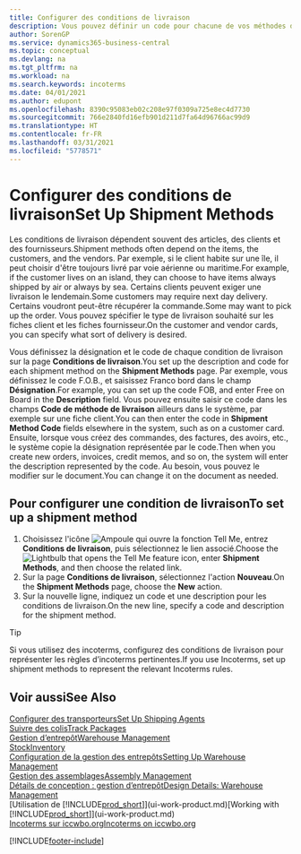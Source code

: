 ```yaml
---
title: Configurer des conditions de livraison
description: Vous pouvez définir un code pour chacune de vos méthodes d’expédition offertes et saisir les informations qui les concernent.
author: SorenGP
ms.service: dynamics365-business-central
ms.topic: conceptual
ms.devlang: na
ms.tgt_pltfrm: na
ms.workload: na
ms.search.keywords: incoterms
ms.date: 04/01/2021
ms.author: edupont
ms.openlocfilehash: 8390c95083eb02c208e97f0309a725e8ec4d7730
ms.sourcegitcommit: 766e2840fd16efb901d211d7fa64d96766ac99d9
ms.translationtype: HT
ms.contentlocale: fr-FR
ms.lasthandoff: 03/31/2021
ms.locfileid: "5778571"
---
```

# <a name="set-up-shipment-methods"></a><span data-ttu-id="c2e86-103">Configurer des conditions de livraison</span><span class="sxs-lookup"><span data-stu-id="c2e86-103">Set Up Shipment Methods</span></span>

<span data-ttu-id="c2e86-104">Les conditions de livraison dépendent souvent des articles, des clients et des fournisseurs.</span><span class="sxs-lookup"><span data-stu-id="c2e86-104">Shipment methods often depend on the items, the customers, and the vendors.</span></span> <span data-ttu-id="c2e86-105">Par exemple, si le client habite sur une île, il peut choisir d'être toujours livré par voie aérienne ou maritime.</span><span class="sxs-lookup"><span data-stu-id="c2e86-105">For example, if the customer lives on an island, they can choose to have items always shipped by air or always by sea.</span></span> <span data-ttu-id="c2e86-106">Certains clients peuvent exiger une livraison le lendemain.</span><span class="sxs-lookup"><span data-stu-id="c2e86-106">Some customers may require next day delivery.</span></span> <span data-ttu-id="c2e86-107">Certains voudront peut-être récupérer la commande.</span><span class="sxs-lookup"><span data-stu-id="c2e86-107">Some may want to pick up the order.</span></span> <span data-ttu-id="c2e86-108">Vous pouvez spécifier le type de livraison souhaité sur les fiches client et les fiches fournisseur.</span><span class="sxs-lookup"><span data-stu-id="c2e86-108">On the customer and vendor cards, you can specify what sort of delivery is desired.</span></span>

<span data-ttu-id="c2e86-109">Vous définissez la désignation et le code de chaque condition de livraison sur la page **Conditions de livraison**.</span><span class="sxs-lookup"><span data-stu-id="c2e86-109">You set up the description and code for each shipment method on the **Shipment Methods** page.</span></span> <span data-ttu-id="c2e86-110">Par exemple, vous définissez le code F.O.B., et saisissez Franco bord dans le champ **Désignation**.</span><span class="sxs-lookup"><span data-stu-id="c2e86-110">For example, you can set up the code FOB, and enter Free on Board in the **Description** field.</span></span> <span data-ttu-id="c2e86-111">Vous pouvez ensuite saisir ce code dans les champs **Code de méthode de livraison** ailleurs dans le système, par exemple sur une fiche client.</span><span class="sxs-lookup"><span data-stu-id="c2e86-111">You can then enter the code in **Shipment Method Code** fields elsewhere in the system, such as on a customer card.</span></span> <span data-ttu-id="c2e86-112">Ensuite, lorsque vous créez des commandes, des factures, des avoirs, etc., le système copie la désignation représentée par le code.</span><span class="sxs-lookup"><span data-stu-id="c2e86-112">Then when you create new orders, invoices, credit memos, and so on, the system will enter the description represented by the code.</span></span> <span data-ttu-id="c2e86-113">Au besoin, vous pouvez le modifier sur le document.</span><span class="sxs-lookup"><span data-stu-id="c2e86-113">You can change it on the document as needed.</span></span>

## <a name="to-set-up-a-shipment-method"></a><span data-ttu-id="c2e86-114">Pour configurer une condition de livraison</span><span class="sxs-lookup"><span data-stu-id="c2e86-114">To set up a shipment method</span></span>

1. <span data-ttu-id="c2e86-115">Choisissez l'icône ![Ampoule qui ouvre la fonction Tell Me](media/ui-search/search_small.png "Dites-moi ce que vous voulez faire"), entrez **Conditions de livraison**, puis sélectionnez le lien associé.</span><span class="sxs-lookup"><span data-stu-id="c2e86-115">Choose the ![Lightbulb that opens the Tell Me feature](media/ui-search/search_small.png "Tell me what you want to do") icon, enter **Shipment Methods**, and then choose the related link.</span></span>
2. <span data-ttu-id="c2e86-116">Sur la page **Conditions de livraison**, sélectionnez l'action **Nouveau**.</span><span class="sxs-lookup"><span data-stu-id="c2e86-116">On the **Shipment Methods** page, choose the **New** action.</span></span>
3. <span data-ttu-id="c2e86-117">Sur la nouvelle ligne, indiquez un code et une description pour les conditions de livraison.</span><span class="sxs-lookup"><span data-stu-id="c2e86-117">On the new line, specify a code and description for the shipment method.</span></span>

> [!TIP]
> <span data-ttu-id="c2e86-118">Si vous utilisez des incoterms, configurez des conditions de livraison pour représenter les règles d’incoterms pertinentes.</span><span class="sxs-lookup"><span data-stu-id="c2e86-118">If you use Incoterms, set up shipment methods to represent the relevant Incoterms rules.</span></span>  

## <a name="see-also"></a><span data-ttu-id="c2e86-119">Voir aussi</span><span class="sxs-lookup"><span data-stu-id="c2e86-119">See Also</span></span>

[<span data-ttu-id="c2e86-120">Configurer des transporteurs</span><span class="sxs-lookup"><span data-stu-id="c2e86-120">Set Up Shipping Agents</span></span>](sales-how-to-set-up-shipping-agents.md)  
[<span data-ttu-id="c2e86-121">Suivre des colis</span><span class="sxs-lookup"><span data-stu-id="c2e86-121">Track Packages</span></span>](sales-how-track-packages.md)  
[<span data-ttu-id="c2e86-122">Gestion d’entrepôt</span><span class="sxs-lookup"><span data-stu-id="c2e86-122">Warehouse Management</span></span>](warehouse-manage-warehouse.md)  
[<span data-ttu-id="c2e86-123">Stock</span><span class="sxs-lookup"><span data-stu-id="c2e86-123">Inventory</span></span>](inventory-manage-inventory.md)  
[<span data-ttu-id="c2e86-124">Configuration de la gestion des entrepôts</span><span class="sxs-lookup"><span data-stu-id="c2e86-124">Setting Up Warehouse Management</span></span>](warehouse-setup-warehouse.md)  
[<span data-ttu-id="c2e86-125">Gestion des assemblages</span><span class="sxs-lookup"><span data-stu-id="c2e86-125">Assembly Management</span></span>](assembly-assemble-items.md)  
[<span data-ttu-id="c2e86-126">Détails de conception : gestion d’entrepôt</span><span class="sxs-lookup"><span data-stu-id="c2e86-126">Design Details: Warehouse Management</span></span>](design-details-warehouse-management.md)  
<span data-ttu-id="c2e86-127">[Utilisation de [!INCLUDE[prod_short](includes/prod_short.md)]](ui-work-product.md)</span><span class="sxs-lookup"><span data-stu-id="c2e86-127">[Working with [!INCLUDE[prod_short](includes/prod_short.md)]](ui-work-product.md)</span></span>  
[<span data-ttu-id="c2e86-128">Incoterms sur iccwbo.org</span><span class="sxs-lookup"><span data-stu-id="c2e86-128">Incoterms on iccwbo.org</span></span>](https://iccwbo.org/resources-for-business/incoterms-rules)  

[!INCLUDE[footer-include](includes/footer-banner.md)]